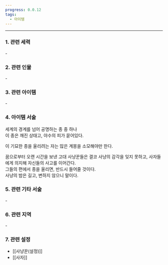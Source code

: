 ```yaml
---
progress: 0.0.12
tags:
  - 아이템
---
```

---
### 1. 관련 세력 
\-

### 2. 관련 인물
\-
### 3. 관련 아이템
\-

### 4. 아이템 서술
세계의 경계를 넘어 공명하는 종 중 하나  
이 종은 깨진 상태고, 야수의 피가 묻어있다.  
  
이 기묘한 종을 울리려는 자는 많은 계몽을 소모해야만 한다.  
  
꿈으로부터 오랜 시간을 보낸 고대 사냥꾼들은 결코 사냥의 감각을 잊지 못하고, 사자들에게 의지해 자신들의 사고를 이어간다.  
그들의 편에서 종을 울리면, 반드시 들어줄 것이다.  
사냥의 밤은 길고, 변하지 않으니 말이다.

### 5. 관련 기타 서술
\-
### 6. 관련 지역
\-
### 7. 관련 설정
- [[사냥꾼(설정)]]
- [[사자]]